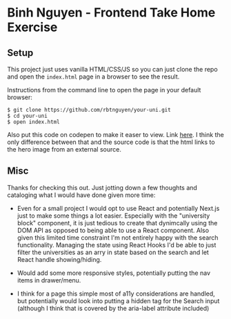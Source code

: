 # Binh Nguyen - Frontend Take Home Exercise 

## Setup

This project just uses vanilla HTML/CSS/JS so you can just clone the repo and open the `index.html` page in a browser to see the result.

Instructions from the command line to open the page in your default browser:
```
$ git clone https://github.com/rbtnguyen/your-uni.git
$ cd your-uni
$ open index.html
```

Also put this code on codepen to make it easer to view. Link [here](https://codepen.io/rbtnguyen/full/LYMrvKg). I think the only difference between that and the source code is that the html links to the hero image from an external source.

## Misc

Thanks for checking this out. Just jotting down a few thoughts and cataloging what I would have done given more time:

- Even for a small project I would opt to use React and potentially Next.js just to make some things a lot easier. Especially with the "university block" component, it is just tedious to create that dynimcally using the DOM API as opposed to being able to use a React component. Also given this limited time constraint I'm not entirely happy with the search functionality. Managing the state using React Hooks I'd be able to just filter the universities as an arry in state based on the search and let React handle showing/hiding.

- Would add some more responsive styles, potentially putting the nav items in drawer/menu.

- I think for a page this simple most of a11y considerations are handled, but potentially would look into putting a hidden <label> tag for the Search input (although I think that is covered by the aria-label attribute included)
